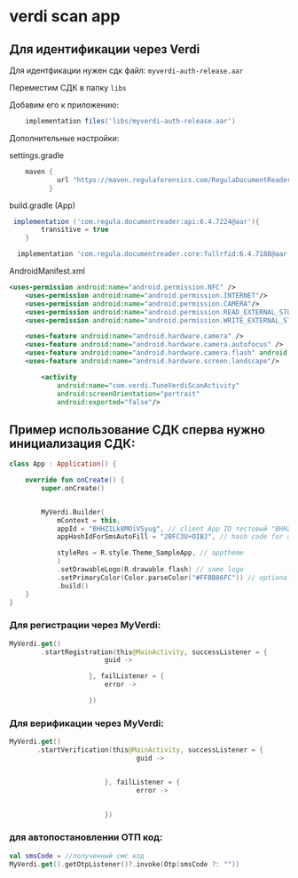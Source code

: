 # verdi scan app
## Для идентификации через Verdi

Для идентфикации нужен сдк файл:
`myverdi-auth-release.aar`

Переместим СДК в папку `libs`

Добавим его к приложению:
```gradle
    implementation files('libs/myverdi-auth-release.aar')
```

Дополнительные настройки:

settings.gradle
```gradle
    maven {
            url "https://maven.regulaforensics.com/RegulaDocumentReader"
          }

```
build.gradle (App)
```gradle
 implementation ('com.regula.documentreader:api:6.4.7224@aar'){
        transitive = true
    }

  implementation 'com.regula.documentreader.core:fullrfid:6.4.7188@aar'
```

AndroidManifest.xml
```xml
<uses-permission android:name="android.permission.NFC" />
    <uses-permission android:name="android.permission.INTERNET"/>
    <uses-permission android:name="android.permission.CAMERA"/>
    <uses-permission android:name="android.permission.READ_EXTERNAL_STORAGE"/>
    <uses-permission android:name="android.permission.WRITE_EXTERNAL_STORAGE"/>

    <uses-feature android:name="android.hardware.camera" />
    <uses-feature android:name="android.hardware.camera.autofocus" />
    <uses-feature android:name="android.hardware.camera.flash" android:required="false" />
    <uses-feature android:name="android.hardware.screen.landscape"/>

        <activity
            android:name="com.verdi.TuneVerdiScanActivity"
            android:screenOrientation="portrait"
            android:exported="false"/>
```

## Пример использование СДК сперва нужно инициализация СДК:
```kotlin
class App : Application() {

    override fun onCreate() {
        super.onCreate()


        MyVerdi.Builder(
            mContext = this,
            appId = "BHHZ1Lk8MOiVSyug", // client App ID тестовый "BHHZ1Lk8MOiVSyug"
            appHashIdForSmsAutoFill = "2BFC3U+OIBJ", // hash code for autofill otp

            styleRes = R.style.Theme_SampleApp, // apptheme
            )
            .setDrawableLogo(R.drawable.flash) // some logo
            .setPrimaryColor(Color.parseColor("#FFBB86FC")) // optional primaryColor
            .build()
    }
}
```


### Для регистрации через MyVerdi:

```kotlin
MyVerdi.get()
        .startRegistration(this@MainActivity, successListener = {
                        guid ->

                    }, failListener = {
                        error ->

                    })
```

### Для верификации через MyVerdi:

```kotlin
MyVerdi.get()
       .startVerification(this@MainActivity, successListener = {
                                guid ->


                        }, failListener = {
                                error ->
                            

                        })
```


### для автопостановлении ОТП код:
```kotlin
val smsCode = //полученный смс код
MyVerdi.get().getOtpListener()?.invoke(Otp(smsCode ?: ""))

```
